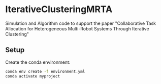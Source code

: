 # IterativeClusteringMRTA
Simulation and Algorithm code to support the paper "Collaborative Task Allocation for Heterogeneous Multi-Robot Systems Through Iterative Clustering"


## Setup
Create the conda environment:

```bash
conda env create -f environment.yml
conda activate myproject
